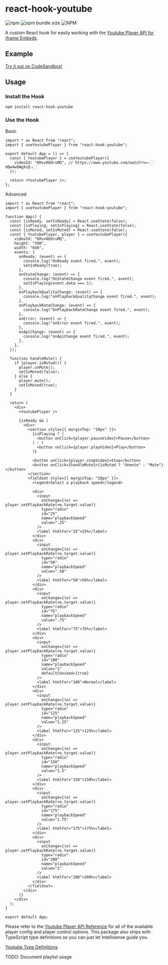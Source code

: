 # react-hook-youtube

![npm](https://img.shields.io/npm/v/react-hook-youtube?style=social)
![npm bundle size](https://img.shields.io/bundlephobia/minzip/react-hook-youtube?style=social)
![NPM](https://img.shields.io/npm/l/react-hook-youtube?style=social)

A custom React hook for easily working with the [Youtube Player API for iframe Embeds](https://developers.google.com/youtube/iframe_api_reference).

## Example

[Try it out on CodeSandbox!](https://codesandbox.io/p/sandbox/objective-snowflake-h1uzop?selection=%5B%7B%22endColumn%22%3A18%2C%22endLineNumber%22%3A58%2C%22startColumn%22%3A18%2C%22startLineNumber%22%3A58%7D%5D&file=%2FREADME.md&workspace=%257B%2522activeFileId%2522%253A%2522cl9zkf3ea000flqipb2z0667q%2522%252C%2522openFiles%2522%253A%255B%2522%252FREADME.md%2522%252C%2522%252Fsrc%252FApp.tsx%2522%252C%2522%252Fpackage.json%2522%255D%252C%2522sidebarPanel%2522%253A%2522EXPLORER%2522%252C%2522gitSidebarPanel%2522%253A%2522COMMIT%2522%252C%2522sidekickItems%2522%253A%255B%257B%2522type%2522%253A%2522PREVIEW%2522%252C%2522taskId%2522%253A%2522dev%2522%252C%2522port%2522%253A5173%252C%2522key%2522%253A%2522clav60io700ad3b6g5op63qaa%2522%252C%2522isMinimized%2522%253Afalse%257D%252C%257B%2522type%2522%253A%2522TASK_LOG%2522%252C%2522taskId%2522%253A%2522dev%2522%252C%2522key%2522%253A%2522clav60hn1006k3b6gg9lvsooe%2522%252C%2522isMinimized%2522%253Afalse%257D%255D%257D)

## Usage

### Install the Hook

```bash
npm install react-hook-youtube
```

### Use the Hook

Basic

```tsx
import * as React from "react";
import { useYoutubePlayer } from "react-hook-youtube";

export default App = () => {
  const { YoutubePlayer } = useYoutubePlayer({
    videoId: "KRvv0QdruMQ", // https://www.youtube.com/watch?v=👉🏻dQw4w9WgXcQ👈🏻
  });

  return <YoutubePlayer />;
};
```

Advanced

```tsx
import * as React from "react";
import { useYoutubePlayer } from "react-hook-youtube";

function App() {
  const [isReady, setIsReady] = React.useState(false);
  const [isPlaying, setIsPlaying] = React.useState(false);
  const [isMuted, setIsMuted] = React.useState(false);
  const { YoutubePlayer, player } = useYoutubePlayer({
    videoId: "KRvv0QdruMQ",
    height: "390",
    width: "640",
    events: {
      onReady: (event) => {
        console.log("OnReady event fired.", event);
        setIsReady(true);
      },
      onStateChange: (event) => {
        console.log("OnStateChange event fired.", event);
        setIsPlaying(event.data === 1);
      },
      onPlaybackQualityChange: (event) => {
        console.log("onPlaybackQualityChange event fired.", event);
      },
      onPlaybackRateChange: (event) => {
        console.log("OnPlaybackRateChange event fired.", event);
      },
      onError: (event) => {
        console.log("onError event fired.", event);
      },
      onApiChange: (event) => {
        console.log("onApiChange event fired.", event);
      },
    },
  });

  function handleMute() {
    if (player.isMuted()) {
      player.unMute();
      setIsMuted(false);
    } else {
      player.mute();
      setIsMuted(true);
    }
  }

  return (
    <div>
      <YoutubePlayer />

      {isReady && (
        <div>
          <section style={{ marginTop: "10px" }}>
            {isPlaying ? (
              <button onClick={player.pauseVideo}>Pause</button>
            ) : (
              <button onClick={player.playVideo}>Play</button>
            )}

            <button onClick={player.stopVideo}>Stop</button>
            <button onClick={handleMute}>{isMuted ? "Unmute" : "Mute"}</button>
          </section>
          <fieldset style={{ marginTop: "20px" }}>
            <legend>Select a playback speed</legend>

            <div>
              <input
                onChange={(e) => player.setPlaybackRate(+e.target.value)}
                type="radio"
                id="25"
                name="playbackSpeed"
                value=".25"
              />
              <label htmlFor="25">25%</label>
            </div>
            <div>
              <input
                onChange={(e) => player.setPlaybackRate(+e.target.value)}
                type="radio"
                id="50"
                name="playbackSpeed"
                value=".50"
              />
              <label htmlFor="50">50%</label>
            </div>
            <div>
              <input
                onChange={(e) => player.setPlaybackRate(+e.target.value)}
                type="radio"
                id="75"
                name="playbackSpeed"
                value=".75"
              />
              <label htmlFor="75">75%</label>
            </div>
            <div>
              <input
                onChange={(e) => player.setPlaybackRate(+e.target.value)}
                type="radio"
                id="100"
                name="playbackSpeed"
                value="1"
                defaultChecked={true}
              />
              <label htmlFor="100">Normal</label>
            </div>
            <div>
              <input
                onChange={(e) => player.setPlaybackRate(+e.target.value)}
                type="radio"
                id="125"
                name="playbackSpeed"
                value="1.25"
              />
              <label htmlFor="125">125%</label>
            </div>
            <div>
              <input
                onChange={(e) => player.setPlaybackRate(+e.target.value)}
                type="radio"
                id="150"
                name="playbackSpeed"
                value="1.5"
              />
              <label htmlFor="150">150%</label>
            </div>
            <div>
              <input
                onChange={(e) => player.setPlaybackRate(+e.target.value)}
                type="radio"
                id="175"
                name="playbackSpeed"
                value="1.75"
              />
              <label htmlFor="175">175%</label>
            </div>
            <div>
              <input
                onChange={(e) => player.setPlaybackRate(+e.target.value)}
                type="radio"
                id="200"
                name="playbackSpeed"
                value="2"
              />
              <label htmlFor="200">200%</label>
            </div>
          </fieldset>
        </div>
      )}
    </div>
  );
}

export default App;
```

Please refer to the [Youtube Player API Reference](https://developers.google.com/youtube/iframe_api_reference) for all of the available player config and player control options. This package also ships with TypeScript type definitions so you can just let Intellisense guide you.

[Youtube Type Definitions](https://github.com/DefinitelyTyped/DefinitelyTyped/tree/master/types/youtube/index.d.ts)

TODO: Document playlist usage

